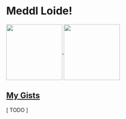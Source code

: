 # Meddl Loide!

<a href="https://github.com/unknown6656">
  <img align="center" src="https://github-readme-stats.vercel.app/api?username=unknown6656&show_icons=true&include_all_commits=true" height="150"/>
</a>
<a href="https://github.com/unknown6656">
  <img align="center" src="https://github-readme-stats.vercel.app/api/top-langs/?username=unknown6656&layout=compact" height="150"/>
</a>

## [My Gists](https://gist.github.com/Unknown6656)

[ TODO ]

<!--
**Unknown6656/Unknown6656** is a ✨ _special_ ✨ repository because its `README.md` (this file) appears on your GitHub profile.

Here are some ideas to get you started:

- 🔭 I’m currently working on ...
- 🌱 I’m currently learning ...
- 👯 I’m looking to collaborate on ...
- 🤔 I’m looking for help with ...
- 💬 Ask me about ...
- 📫 How to reach me: ...
- ⚡ Fun fact: ...
-->
